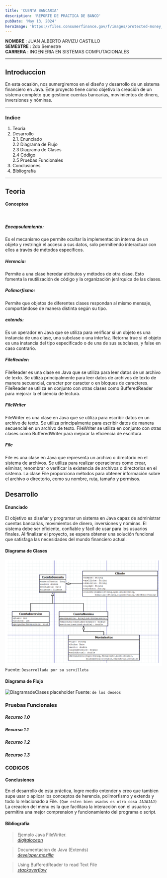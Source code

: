 ```yaml
---
title: 'CUENTA BANCARIA'
description: 'REPORTE DE PRACTICA DE BANCO'
pubDate: 'May 13, 2024'
heroImage: 'https://files.consumerfinance.gov/f/images/protected-money_1140x642_ai_fw_io.original.png'
---
```


**NOMBRE** : JUAN ALBERTO ARVIZU CASTILLO <br>
**SEMESTRE** : 2do Semestre<br>
**CARRERA** : INGENIERIA EN SISTEMAS COMPUTACIONALES

<hr>

## Introduccion

En esta ocasión, nos sumergiremos en el diseño y desarrollo de un sistema financiero en Java. Este proyecto tiene como objetivo la creación de un sistema completo que gestione cuentas bancarias, movimientos de dinero, inversiones y nóminas.

<hr>

### Indice

1. Teoría
2. Desarrollo <br>
2.1. Enunciado <br> 
2.2 Diagrama de Flujo <br> 
2.3 Diagrama de Clases <br> 
2.4 Código <br> 
2.5 Pruebas Funcionales
3. Conclusiones
4. Bibliografía

<hr>

## Teoria
#### Conceptos
<br>

##### Encapsulamiento:

Es el mecanismo que permite ocultar la implementación interna de un objeto y restringir el acceso a sus datos, solo permitiendo interactuar con ellos a través de métodos específicos.

##### Herencia:
Permite a una clase heredar atributos y métodos de otra clase. Esto fomenta la reutilización de código y la organización jerárquica de las clases.

##### Polimorfismo:

Permite que objetos de diferentes clases respondan al mismo mensaje, comportándose de manera distinta según su tipo.

##### extends:

Es un operador en Java que se utiliza para verificar si un objeto es una instancia de una clase, una subclase o una interfaz. Retorna true si el objeto es una instancia del tipo especificado o de una de sus subclases, y false en caso contrario.

##### FileReader:

FileReader es una clase en Java que se utiliza para leer datos de un archivo de texto. Se utiliza principalmente para leer datos de archivos de texto de manera secuencial, caracter por caracter o en bloques de caracteres. FileReader se utiliza en conjunto con otras clases como BufferedReader para mejorar la eficiencia de lectura.

##### FileWriter

FileWriter es una clase en Java que se utiliza para escribir datos en un archivo de texto. Se utiliza principalmente para escribir datos de manera secuencial en un archivo de texto. FileWriter se utiliza en conjunto con otras clases como BufferedWriter para mejorar la eficiencia de escritura.

##### File

File es una clase en Java que representa un archivo o directorio en el sistema de archivos. Se utiliza para realizar operaciones como crear, eliminar, renombrar o verificar la existencia de archivos o directorios en el sistema. La clase File proporciona métodos para obtener información sobre el archivo o directorio, como su nombre, ruta, tamaño y permisos.

## Desarrollo

#### Enunciado

El objetivo es diseñar y programar un sistema en Java capaz de administrar cuentas bancarias, movimientos de dinero, inversiones y nóminas. El sistema debe ser eficiente, confiable y fácil de usar para los usuarios finales. Al finalizar el proyecto, se espera obtener una solución funcional que satisfaga las necesidades del mundo financiero actual.

#### Diagrama de Clases

![DiagramadeClases placeholder](../../../public/diagram.png)
Fuente: `Desarrollada por su servilleta`

#### Diagrama de Flujo

![DiagramadeClases placeholder](https://s1.significados.com/foto/diagrama-de-flujo-tipo-vertical.jpg?class=article)
Fuente: `de los deseos`

### Pruebas Funcionales
##### Recurso 1.0

##### Recurso 1.1

##### Recurso 1.2

##### Recurso 1.3

### CODIGOS

<script src="https://gist.github.com/ArZz04/4d99b9fbfe041be4783820b23132988c.js"></script>

#### Conclusiones

En el desarrollo de esta práctica, logre medio entender y creo que tambien supe usar o aplicar los conceptos de herencia, polimorfismo y extends y todo lo relacionado a File. `(Que esten bien usados es otra cosa JAJAJAJ)` La creacion del menu es la que facilitara la interacción con el usuario y permitira una mejor comprension y funcionamiento del programa o script.


#### Bibliografia

> Ejemplo Java FileWriter. <br>  <cite>[digitalocean](https://www.digitalocean.com/community/tutorials/java-filewriter-example)</cite>

> Documentacion de Java (Extends) <br> <cite>[developer.mozilla](https://developer.mozilla.org/es/docs/Web/JavaScript/Reference/Classes/extends)</cite>

> Using BufferedReader to read Text File <br> <cite>[stackoverflow](https://stackoverflow.com/questions/16104616/using-bufferedreader-to-read-text-file)</cite>

